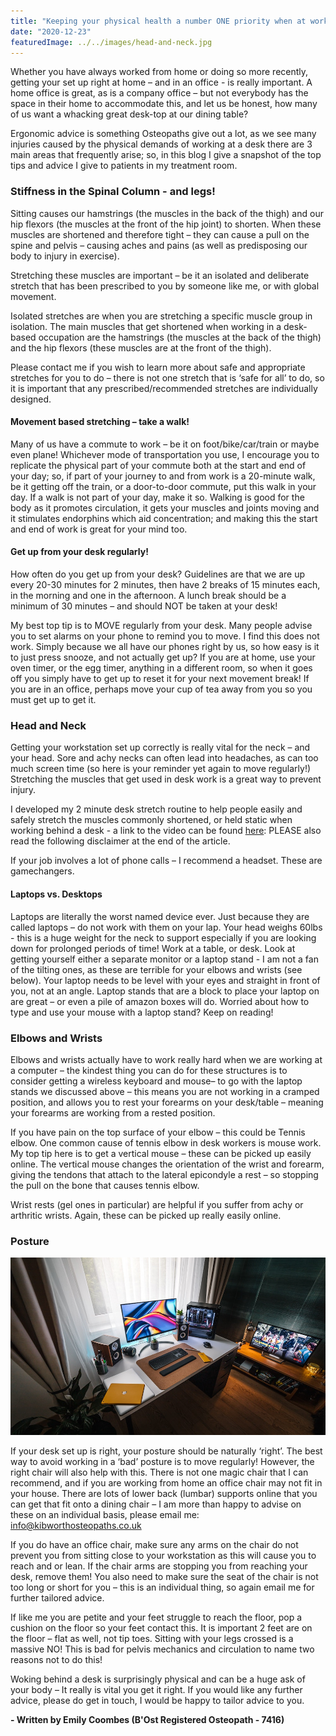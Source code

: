 ```yaml
---
title: "Keeping your physical health a number ONE priority when at work!"
date: "2020-12-23"
featuredImage: ../../images/head-and-neck.jpg
---
```


Whether you have always worked from home or doing so more recently, getting your set up right at home – and in an office - is really important. A home office is great, as is a company office – but not everybody has the space in their home to accommodate this, and let us be honest, how many of us want a whacking great desk-top at our dining table?

Ergonomic advice is something Osteopaths give out a lot, as we see many injuries caused by the physical demands of working at a desk there are 3 main areas that frequently arise; so, in this blog I give a snapshot of the top tips and advice I give to patients in my treatment room.

<h3>Stiffness in the Spinal Column - and legs!</h3>

Sitting causes our hamstrings (the muscles in the back of the thigh) and our hip flexors (the muscles at the front of the hip joint) to shorten. When these muscles are shortened and therefore tight – they can cause a pull on the spine and pelvis – causing aches and pains (as well as predisposing our body to injury in exercise).

Stretching these muscles are important – be it an isolated and deliberate stretch that has been prescribed to you by someone like me, or with global movement.

Isolated stretches are when you are stretching a specific muscle group in isolation. The main muscles that get shortened when working in a desk-based occupation are the hamstrings (the muscles at the back of the thigh) and the hip flexors (these muscles are at the front of the thigh).

Please contact me if you wish to learn more about safe and appropriate stretches for you to do – there is not one stretch that is ‘safe for all’ to do, so it is important that any prescribed/recommended stretches are individually designed.

<h4>Movement based stretching – take a walk!</h4>

Many of us have a commute to work – be it on foot/bike/car/train or maybe even plane! Whichever mode of transportation you use, I encourage you to replicate the physical part of your commute both at the start and end of your day; so, if part of your journey to and from work is a 20-minute walk, be it getting off the train, or a door-to-door commute, put this walk in your day. If a walk is not part of your day, make it so. Walking is good for the body as it promotes circulation, it gets your muscles and joints moving and it stimulates endorphins which aid concentration; and making this the start and end of work is great for your mind too.

<h4>Get up from your desk regularly!</h4>

How often do you get up from your desk? Guidelines are that we are up every 20-30 minutes for 2 minutes, then have 2 breaks of 15 minutes each, in the morning and one in the afternoon. A lunch break should be a minimum of 30 minutes – and should NOT be taken at your desk!

My best top tip is to MOVE regularly from your desk. Many people advise you to set alarms on your phone to remind you to move. I find this does not work. Simply because we all have our phones right by us, so how easy is it to just press snooze, and not actually get up? If you are at home, use your oven timer, or the egg timer, anything in a different room, so when it goes off you simply have to get up to reset it for your next movement break! If you are in an office, perhaps move your cup of tea away from you so you must get up to get it.

<h3>Head and Neck</h3>

Getting your workstation set up correctly is really vital for the neck – and your head. Sore and achy necks can often lead into headaches, as can too much screen time (so here is your reminder yet again to move regularly!) Stretching the muscles that get used in desk work is a great way to prevent injury.

I developed my 2 minute desk stretch routine to help people easily and safely stretch the muscles commonly shortened, or held static when working behind a desk -  a link to the video can be found <a href="https://www.facebook.com/kibworthosteo/videos/2656403381238515/" target="_blank" rel="noreferrer noopener">here</a>: PLEASE also read the following disclaimer at the end of the article.

If your job involves a lot of phone calls – I recommend a headset. These are gamechangers.

<h4>Laptops vs. Desktops</h4>

Laptops are literally the worst named device ever. Just because they are called laptops – do not work with them on your lap. Your head weighs 60lbs - this is a huge weight for the neck to support especially if you are looking down for prolonged periods of time! Work at a table, or desk. Look at getting yourself either a separate monitor or a laptop stand - I am not a fan of the tilting ones, as these are terrible for your elbows and wrists (see below). Your laptop needs to be level with your eyes and straight in front of you, not at an angle. Laptop stands that are a block to place your laptop on are great – or even a pile of amazon boxes will do. Worried about how to type and use your mouse with a laptop stand? Keep on reading!

<h3>Elbows and Wrists</h3>

Elbows and wrists actually have to work really hard when we are working at a computer – the kindest thing you can do for these structures is to consider getting a wireless keyboard and mouse– to go with the laptop stands we discussed above – this means you are not working in a cramped position, and allows you to rest your forearms on your desk/table – meaning your forearms are working from a rested position.

If you have pain on the top surface of your elbow – this could be Tennis elbow. One common cause of tennis elbow in desk workers is mouse work. My top tip here is to get a vertical mouse – these can be picked up easily online. The vertical mouse changes the orientation of the wrist and forearm, giving the tendons that attach to the lateral epicondyle a rest – so stopping the pull on the bone that causes tennis elbow.

Wrist rests (gel ones in particular) are helpful if you suffer from achy or arthritic wrists. Again, these can be picked up really easily online. 

<h3>Posture</h3>

![Good desk setup](../../images/desk.jpg)

If your desk set up is right, your posture should be naturally ‘right’. The best way to avoid working in a ‘bad’ posture is to move regularly! However, the right chair will also help with this. There is not one magic chair that I can recommend, and if you are working from home an office chair may not fit in your house. There are lots of lower back (lumbar) supports online that you can get that fit onto a dining chair – I am more than happy to advise on these on an individual basis, please email me: <a href="mailto:info@kibworthosteopaths.co.uk">info@kibworthosteopaths.co.uk</a>

If you do have an office chair, make sure any arms on the chair do not prevent you from sitting close to your workstation as this will cause you to reach and or lean. If the chair arms are stopping you from reaching your desk, remove them! You also need to make sure the seat of the chair is not too long or short for you – this is an individual thing, so again email me for further tailored advice.

If like me you are petite and your feet struggle to reach the floor, pop a cushion on the floor so your feet contact this. It is important 2 feet are on the floor – flat as well, not tip toes. Sitting with your legs crossed is a massive NO! This is bad for pelvis mechanics and circulation to name two reasons not to do this!

Woking behind a desk is surprisingly physical and can be a huge ask of your body – It really is vital you get it right. If you would like any further advice, please do get in touch, I would be happy to tailor advice to you.

<strong>- Written by Emily Coombes (B'Ost Registered Osteopath - 7416)</strong>